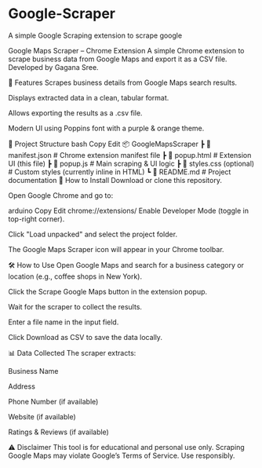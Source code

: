 # Google-Scraper
A simple Google Scraping extension to scrape google

Google Maps Scraper – Chrome Extension
A simple Chrome extension to scrape business data from Google Maps and export it as a CSV file.
Developed by Gagana Sree.

📌 Features
Scrapes business details from Google Maps search results.

Displays extracted data in a clean, tabular format.

Allows exporting the results as a .csv file.

Modern UI using Poppins font with a purple & orange theme.

📂 Project Structure
bash
Copy
Edit
📦 GoogleMapsScraper
 ┣ 📜 manifest.json         # Chrome extension manifest file
 ┣ 📜 popup.html            # Extension UI (this file)
 ┣ 📜 popup.js              # Main scraping & UI logic
 ┣ 📜 styles.css (optional) # Custom styles (currently inline in HTML)
 ┗ 📜 README.md              # Project documentation
🚀 How to Install
Download or clone this repository.

Open Google Chrome and go to:

arduino
Copy
Edit
chrome://extensions/
Enable Developer Mode (toggle in top-right corner).

Click "Load unpacked" and select the project folder.

The Google Maps Scraper icon will appear in your Chrome toolbar.

🛠 How to Use
Open Google Maps and search for a business category or location (e.g., coffee shops in New York).

Click the Scrape Google Maps button in the extension popup.

Wait for the scraper to collect the results.

Enter a file name in the input field.

Click Download as CSV to save the data locally.

📊 Data Collected
The scraper extracts:

Business Name

Address

Phone Number (if available)

Website (if available)

Ratings & Reviews (if available)

⚠ Disclaimer
This tool is for educational and personal use only. Scraping Google Maps may violate Google’s Terms of Service. Use responsibly.

